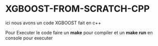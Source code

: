 # XGBOOST-FROM-SCRATCH-CPP
ici nous avons un code XGBOOST fait en c++

Pour Executer le code faire un **make** pour compiler et un **make run** en console pour executer
